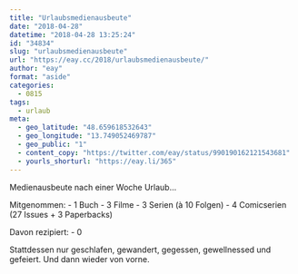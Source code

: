 ```yaml
---
title: "Urlaubsmedienausbeute"
date: "2018-04-28"
datetime: "2018-04-28 13:25:24"
id: "34834"
slug: "urlaubsmedienausbeute"
url: "https://eay.cc/2018/urlaubsmedienausbeute/"
author: "eay"
format: "aside"
categories:
  - 0815
tags:
  - urlaub
meta:
  - geo_latitude: "48.659618532643"
  - geo_longitude: "13.749052469787"
  - geo_public: "1"
  - content_copy: "https://twitter.com/eay/status/990190162121543681"
  - yourls_shorturl: "https://eay.li/365"
---
```


Medienausbeute nach einer Woche Urlaub...

Mitgenommen: - 1 Buch - 3 Filme - 3 Serien (à 10 Folgen) - 4 Comicserien (27 Issues + 3 Paperbacks)

Davon rezipiert: - 0

Stattdessen nur geschlafen, gewandert, gegessen, gewellnessed und gefeiert. Und dann wieder von vorne.
